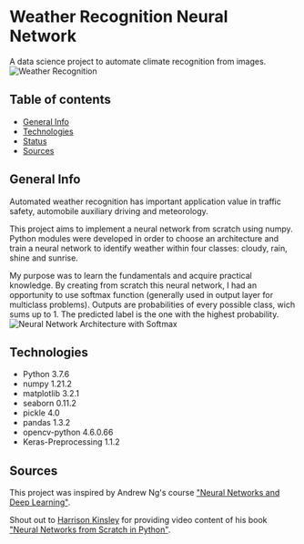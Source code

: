 # Weather Recognition Neural Network
A data science project to automate climate recognition from images.
![Weather Recognition](https://miro.medium.com/max/900/1*QBJ6XiG4NT2NASMu8XvSIQ.png)

## Table of contents
* [General Info](#general-info)
* [Technologies](#technologies)
* [Status](#status)
* [Sources](#sources)

## General Info
Automated weather recognition has important application value in traffic safety, automobile auxiliary driving and meteorology.

This project aims to implement a neural network from scratch using numpy. Python modules were developed in order to choose an architecture and train a neural network to identify weather within four classes: cloudy, rain, shine and sunrise. 

My purpose was to learn the fundamentals and acquire practical knowledge. By creating from scratch this neural network, I had an opportunity to use softmax function (generally used in output layer for multiclass problems). Outputs are probabilities of every possible class, wich sums up to 1. The predicted label is the one with the highest probability.
![Neural Network Architecture with Softmax](https://cdn.analyticsvidhya.com/wp-content/uploads/2021/04/Screenshot-from-2021-04-01-17-25-02.png)

## Technologies
- Python 3.7.6
- numpy 1.21.2
- matplotlib 3.2.1
- seaborn 0.11.2
- pickle 4.0
- pandas 1.3.2
- opencv-python 4.6.0.66
- Keras-Preprocessing 1.1.2

## Sources
This project was inspired by Andrew Ng's course ["Neural Networks and Deep Learning"](https://www.coursera.org/learn/neural-networks-deep-learning).

Shout out to [Harrison Kinsley](https://github.com/Sentdex) for providing video content of his book ["Neural Networks from Scratch in Python"](https://nnfs.io/).
